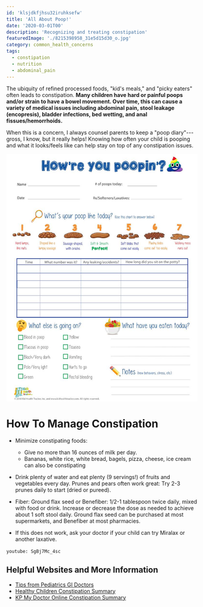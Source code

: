 ```yaml
---
id: 'klsjdkfjhsu32iruhksefw'
title: 'All About Poop!'
date: '2020-03-01T00'
description: 'Recognizing and treating constipation'
featuredImage: './8215398958_31e5d15d30_o.jpg'
category: common_health_concerns
tags:
  - constipation
  - nutrition
  - abdominal_pain
---
```


The ubiquity of refined processed foods, "kid's meals," and "picky eaters" often leads to constipation. **Many children have hard or painful poops and/or strain to have a bowel movement. Over time, this can cause a variety of medical issues including abdominal pain, stool leakage (encopresis), bladder infections, bed wetting, and anal fissues/hemorrhoids.**

When this is a concern, I always counsel parents to keep a "poop diary"---gross, I know, but it really helps! Knowing how often your child is pooping and what it looks/feels like can help stay on top of any constipation issues. 

![Poop diary](./il_794xN.1929781614_jtih.jpg)

# **How To Manage Constipation**

* Minimize constipating foods:
  * Give no more than 16 ounces of milk per day.
  * Bananas, white rice, white bread, bagels, pizza, cheese, ice cream can also be constipating

* Drink plenty of water and eat plenty (9 servings!) of fruits and vegetables every day.  Prunes and pears often work great:  Try 2-3 prunes daily to start (dried or pureed).

* Fiber:  Ground flax seed or Benefiber:  1/2-1 tablespoon twice daily, mixed with food or drink. Increase or decrease the dose as needed to achieve about 1 soft stool daily.  Ground flax seed can be purchased at most supermarkets, and Benefiber at most pharmacies. 

* If this does not work, ask your doctor if your child can try Miralax or another laxative. 

`youtube: SgBj7Mc_4sc`

## Helpful Websites and More Information
* [Tips from Pediatrics GI Doctors](https://gikids.org/constipation)
* [Healthy Children Constipation Summary](https://www.healthychildren.org/English/health-issues/conditions/abdominal/Pages/Constipation.aspx)
* [KP My Doctor Online Constipation Summary](https://healthy.kaiserpermanente.org/northern-california/health-wellness/health-encyclopedia/he.constipation-in-children-care-instructions.ut1883?kpSearch=constipation)
